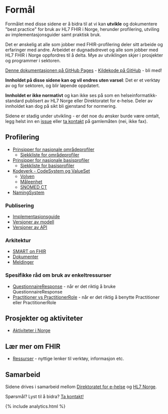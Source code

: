 # Formål

Formålet med disse sidene er å bidra til at vi kan **utvikle** og dokumentere "best practice" for bruk av HL7 FHIR i Norge, herunder profilering, utviling av implementasjonsguider samt praktisk bruk. 

Det er ønskelig at alle som jobber med FHIR-profilering deler sitt arbeide og erfaringer med andre. Arbeidet er dugnadsdrevet og alle som jobber med HL7 FHIR i Norge oppfordres til å delta. Mye av utviklingen skjer i prosjekter og programmer i sektoren. 

[Denne dokumentasjonen på GitHub Pages](https://hl7norway.github.io/best-practice/) - [Kildekode på GitHub](https://github.com/HL7Norway/best-practice) - bli med! 

**Innholdet på disse sidene kan og vil endres uten varsel**: Det er et verktøy av og for sektoren, og blir løpende oppdatert. 

**Innholdet er ikke normativt** og kan ikke ses på som en helseinformatikk-standard publisert av HL7 Norge eller Direktoratet for e-helse. Deler av innholdet kan dog på sikt bli gjenstand for normering.

Sidene er stadig under utvikling - er det noe du ønsker burde være omtalt, legg helst inn en [issue](https://github.com/HL7Norway/best-practice/issues) eller [ta kontakt](docs/contact.md) på gamlemåten (nei, ikke fax). 

## Profilering
* [Prinsipper for nasjonale områdeprofiler](docs/no-national-profiles-principles.md)
  * [Sjekkliste for områdeprofiler](TODO)
* [Prinsipper for nasjonale basisprofiler](docs/no-basis-principles.md)
  * [Sjekkliste for basisprofiler](TODO)
* [Kodeverk - CodeSystem og ValueSet](docs/codesystem.md)
  * [Volven](docs/codesystem.md#kodeverk-fra-volvenno)
  * [Måleenhet](docs/ucum.md)
  * [SNOMED CT](docs/snomed-ct.md)
* [NamingSystem](docs/namingsystem.md)


### Publisering

* [Implementasjonsguide](docs/implementationguide.md)
* [Versjoner av modell](docs/FHIR-model-versioning.md)
* [Versjoner av API](docs/FHIR-api-versions.md)

### Arkitektur

* [SMART on FHIR](docs/smart.md)
* [Dokumenter](docs/documents.md)
* [Meldinger](docs/messaging.md)

### Spesifikke råd om bruk av enkeltressurser

* [QuestionnaireResponse](docs/QuestionnaireResponse.md) - når er det riktig å bruke QuestionnaireResponse
* [Practitioner vs PractitionerRole](docs/Practitioner-PractitionerRole.md) - når er det riktig å benytte Practitioner eller PractitionerRole

## Prosjekter og aktiviteter

* [Aktiviteter i Norge](docs/activities-norway.md)


## Lær mer om FHIR

* [Ressurser](docs/resources.md) - nyttige lenker til verktøy, informasjon etc.

## Samarbeid

Sidene drives i samarbeid mellom [Direktoratet for e-helse](https://www.ehelse.no/) og [HL7 Norge](https://www.hl7.no/). 

Spørsmål? Lyst til å bidra? [Ta kontakt!](docs/contact.md)

{% include analytics.html %}
